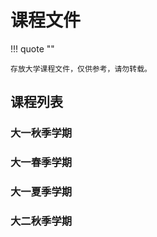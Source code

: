 # 课程文件

!!! quote ""

    存放大学课程文件，仅供参考，请勿转载。

## 课程列表

### 大一秋季学期

### 大一春季学期

### 大一夏季学期

### 大二秋季学期
